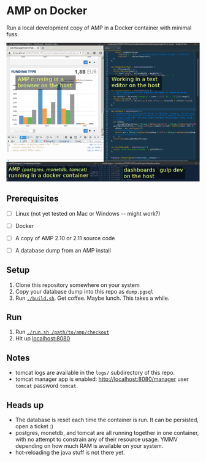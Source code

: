 AMP on Docker
=============

Run a local development copy of AMP in a Docker container with minimal fuss.

![Screenshot of an AMP dev setup](screenshot.png)


Prerequisites
-------------

- [ ] Linux (not yet tested on Mac or Windows -- might work?)
- [ ] Docker
- [ ] A copy of AMP 2.10 or 2.11 source code
- [ ] A database dump from an AMP install


Setup
-----

1. Clone this repository somewhere on your system
2. Copy your database dump into this repo as `dump.pgsql`
3. Run [`./build.sh`](build.sh). Get coffee. Maybe lunch. This takes a while.


Run
---

1. Run [`./run.sh /path/to/amp/checkout`](run.sh)
2. Hit up [localhost:8080](http://localhost:8080)


Notes
-----

- tomcat logs are available in the `logs/` subdirectory of this repo.
- tomcat manager app is enabled: [http://localhost:8080/manager](/manager/html) user `tomcat` password `tomcat`.


Heads up
--------

- The database is reset each time the container is run. It can be persisted, open a ticket :)
- postgres, monetdb, and tomcat are all running together in one container, with no attempt to constrain any of their resource usage. YMMV depending on how much RAM is available on your system.
- hot-reloading the java stuff is not there yet.
